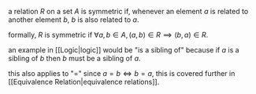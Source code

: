 a relation $R$ on a set $A$ is symmetric if, whenever an element $a$ is related to another element $b$, $b$ is also related to $a$.

formally, $R$ is symmetric if $\forall a, b\in A, (a,b) \in R \implies (b,a) \in R$.

an example in [[Logic|logic]] would be "is a sibling of" because if $a$ is a sibling of $b$ then $b$ must be a sibling of $a$.

this also applies to "=" since $a = b \iff b = a$, this is covered further in [[Equivalence Relation|equivalence relations]].
